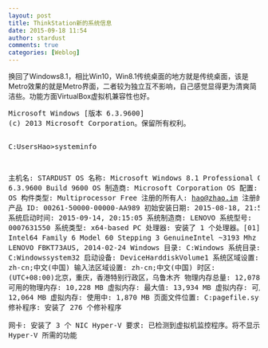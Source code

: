 ```yaml
---
layout: post
title: ThinkStation新的系统信息
date: 2015-09-18 11:54
author: stardust
comments: true
categories: [Weblog]
---
```

换回了Windows8.1，相比Win10，Win8.1传统桌面的地方就是传统桌面，该是Metro效果的就是Metro界面，二者较为独立互不影响，自己感觉显得更为清爽简洁些。功能方面VirtualBox虚拟机兼容性也好。
</hr>
<pre>
Microsoft Windows [版本 6.3.9600]
(c) 2013 Microsoft Corporation。保留所有权利。

C:UsersHao>systeminfo

主机名:           STARDUST
OS 名称:          Microsoft Windows 8.1 Professional
OS 版本:          6.3.9600 Build 9600
OS 制造商:        Microsoft Corporation
OS 配置:          独立工作站
OS 构件类型:      Multiprocessor Free
注册的所有人:     hao@zhao.im
注册的组织:       howardzhao.com
产品 ID:          00261-50000-00000-AA989
初始安装日期:     2015-08-18, 21:50:25
系统启动时间:     2015-09-14, 20:15:05
系统制造商:       LENOVO
系统型号:         0007631550
系统类型:         x64-based PC
处理器:           安装了 1 个处理器。[01]: Intel64 Family 6 Model 60 Stepping 3 GenuineIntel ~3193 Mhz
BIOS 版本:        LENOVO FBKT73AUS, 2014-02-24
Windows 目录:     C:Windows
系统目录:         C:Windowssystem32
启动设备:         DeviceHarddiskVolume1
系统区域设置:     zh-cn;中文(中国)
输入法区域设置:   zh-cn;中文(中国)
时区:             (UTC+08:00)北京，重庆，香港特别行政区，乌鲁木齐
物理内存总量:     12,078 MB
可用的物理内存:   10,228 MB
虚拟内存: 最大值: 13,934 MB
虚拟内存: 可用:   12,064 MB
虚拟内存: 使用中: 1,870 MB
页面文件位置:     C:pagefile.sys
修补程序:         安装了 276 个修补程序                                                               
网卡:             安装了 3 个 NIC
Hyper-V 要求:     已检测到虚拟机监控程序。将不显示 Hyper-V 所需的功能
</pre>
